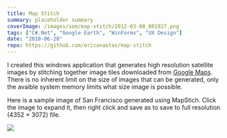 ```yaml
---
title: Map Stitch
summary: placeholder summary
coverImage: /images/som/map-stitch/2012-03-08_001927.png
tags: ["C#.Net", "Google Earth", "WinForms", "UX Design"]
date: "2010-06-28"
repo: https://github.com/ericanastas/map-stitch
---
```


I created this windows application that generates high resolution satellite images by stitching together image tiles downloaded from [Google Maps](http://maps.google.com). There is no inherent limit on the size of images that can be generated, only the avaible system memory limits what size image is possible.

Here is a sample image of San Francisco generated using MapStich. Click the image to expand it, then right click and save as to save to full resolution (4352 × 3072) file.

[![](/images/som/map-stitch/sf1.jpg)](/images/som/map-stitch/sf1.jpg)
